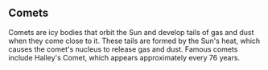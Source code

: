 ## Comets

Comets are icy bodies that orbit the Sun and develop tails of gas and dust when they come close to it. These tails are formed by the Sun's heat, which causes the comet's nucleus to release gas and dust. Famous comets include Halley's Comet, which appears approximately every 76 years.
